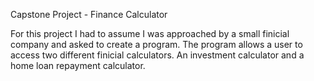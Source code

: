 Capstone Project - Finance Calculator

For this project I had to assume I was approached by a small finicial company and asked to create a program.
The program allows a user to access two different finicial calculators.
An investment calculator and a home loan repayment calculator.

